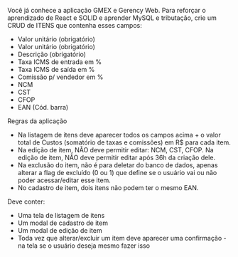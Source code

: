 Você já conhece a aplicação GMEX e Gerency Web. Para reforçar o aprendizado de React e SOLID e aprender MySQL e tributação, crie um CRUD de ITENS que contenha esses campos:
 - Valor unitário (obrigatório)
 - Valor unitário (obrigatório)
 - Descrição (obrigatório)
 - Taxa ICMS de entrada em %
 - Taxa ICMS de saída em %
 - Comissão p/ vendedor em %
 - NCM
 - CST
 - CFOP
 - EAN (Cód. barra)

Regras da aplicação

- Na listagem de itens deve aparecer todos os campos acima + o valor total de Custos (somatório de taxas e comissões) em R$ para cada item.
- Na edição de item, NÃO deve permitir editar: NCM, CST, CFOP.
Na edição de item, NÃO deve permitir editar após 36h da criação dele.
- Na exclusão do item, não é para deletar do banco de dados, apenas alterar a flag de excluído (0 ou 1) que define se o usuário vai ou não poder acessar/editar esse item.
- No cadastro de item, dois itens não podem ter o mesmo EAN.

Deve conter:
- Uma tela de listagem de itens
- Um modal de cadastro de item
- Um modal de edição de item
- Toda vez que alterar/excluir um item deve aparecer uma confirmação - na tela se o usuário deseja mesmo fazer isso